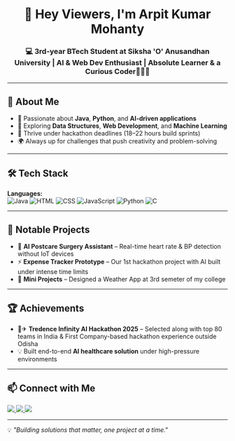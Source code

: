 <!-- Profile Header -->
<h1 align="center">👋 Hey Viewers, I'm Arpit Kumar Mohanty</h1>
<h3 align="center">💻 3rd-year BTech Student at Siksha 'O' Anusandhan University | AI & Web Dev Enthusiast | Absolute Learner & a Curious Coder👨‍💻🚀</h3>

---

## 🌟 About Me
- 🎯 Passionate about **Java**, **Python**, and **AI-driven applications**  
- 🧠 Exploring **Data Structures**, **Web Development**, and **Machine Learning**  
- 🏁 Thrive under hackathon deadlines (18–22 hours build sprints)  
- 🌍 Always up for challenges that push creativity and problem-solving

---

## 🛠 Tech Stack
**Languages:**  
![Java](https://img.shields.io/badge/Java-orange?logo=java&logoColor=white)
![HTML](https://img.shields.io/badge/HTML5-E34F26?logo=html5&logoColor=white)
![CSS](https://img.shields.io/badge/CSS3-1572B6?logo=css3&logoColor=white)
![JavaScript](https://img.shields.io/badge/JavaScript-F7DF1E?logo=javascript&logoColor=black)
![Python](https://img.shields.io/badge/Python-3776AB?logo=python&logoColor=white)
![C](https://img.shields.io/badge/C-00599C?logo=c&logoColor=white)

---

## 📌 Notable Projects
- 🏥 **AI Postcare Surgery Assistant** – Real-time heart rate & BP detection without IoT devices  
- ⚡ **Expense Tracker Prototype** – Our 1st hackathon project with AI built under intense time limits  
- 🔧 **Mini Projects** – Designed a Weather App at 3rd semeter of my college

---

## 🏆 Achievements
- 🥇✈ **Tredence Infinity AI Hackathon 2025** – Selected along with top 80 teams in India & First Company-based hackathon experience outside Odisha
- 💡 Built end-to-end **AI healthcare solution** under high-pressure environments  

---

## 📫 Connect with Me
<p>
<a href="https://www.linkedin.com/in/akmohanty0007/">
  <img src="https://img.shields.io/badge/LinkedIn-blue?logo=linkedin&logoColor=white" />
</a>
<a href="mailto:mohantyarpit39@gmail.com?subject=Contact%20from%20GitHub%20Profile">
  <img src="https://img.shields.io/badge/Email-D14836?logo=gmail&logoColor=white" />
</a>
<a href="https://www.cloudskillsboost.google/public_profiles/c6eb0c61-2093-41ab-a887-a2b66a085186">
  <img src="https://img.shields.io/badge/Google%20Cloud%20Skills%20Boost-4285F4?logo=googlecloud&logoColor=white" />
</a>
</p>

---

💡 *"Building solutions that matter, one project at a time."*
